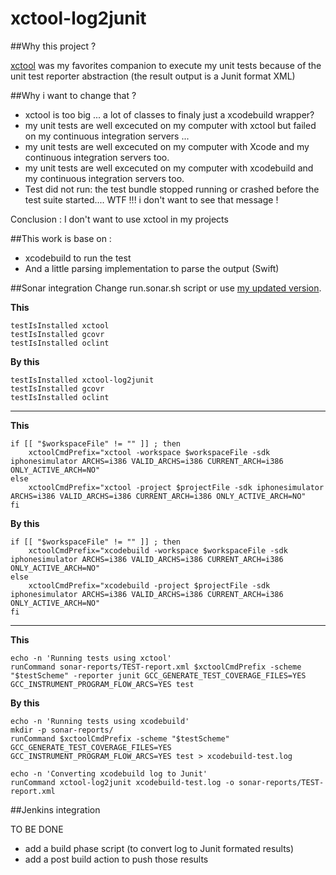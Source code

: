 # xctool-log2junit

##Why this project ?

[xctool](https://github.com/facebook/xctool) was my favorites companion to execute my unit tests because of the unit test reporter abstraction (the result output is a Junit format XML)

##Why i want to change that ? 

- xctool is too big ... a lot of classes to finaly just a xcodebuild wrapper?
- my unit tests are well excecuted on my computer with xctool but failed on my continuous integration servers ...
- my unit tests are well excecuted on my computer with Xcode and my continuous integration servers too.
- my unit tests are well excecuted on my computer with xcodebuild and my continuous integration servers too.
- Test did not run: the test bundle stopped running or crashed before the test suite started.... WTF !!! i don't want to see that message !

Conclusion : I don't want to use xctool in my projects

##This work is base on :
- xcodebuild to run the test
- And a little parsing implementation to parse the output (Swift)

##Sonar integration 
Change run.sonar.sh script or use [my updated version](./run-sonar.sh).

**This**
```
testIsInstalled xctool
testIsInstalled gcovr
testIsInstalled oclint
```

**By this**
```
testIsInstalled xctool-log2junit
testIsInstalled gcovr
testIsInstalled oclint
```

---

**This**
```
if [[ "$workspaceFile" != "" ]] ; then
	xctoolCmdPrefix="xctool -workspace $workspaceFile -sdk iphonesimulator ARCHS=i386 VALID_ARCHS=i386 CURRENT_ARCH=i386 ONLY_ACTIVE_ARCH=NO"
else
	xctoolCmdPrefix="xctool -project $projectFile -sdk iphonesimulator ARCHS=i386 VALID_ARCHS=i386 CURRENT_ARCH=i386 ONLY_ACTIVE_ARCH=NO"
fi	
```

**By this**
```
if [[ "$workspaceFile" != "" ]] ; then
	xctoolCmdPrefix="xcodebuild -workspace $workspaceFile -sdk iphonesimulator ARCHS=i386 VALID_ARCHS=i386 CURRENT_ARCH=i386 ONLY_ACTIVE_ARCH=NO"
else
	xctoolCmdPrefix="xcodebuild -project $projectFile -sdk iphonesimulator ARCHS=i386 VALID_ARCHS=i386 CURRENT_ARCH=i386 ONLY_ACTIVE_ARCH=NO"
fi	
```

---

**This**
```
echo -n 'Running tests using xctool'	
runCommand sonar-reports/TEST-report.xml $xctoolCmdPrefix -scheme "$testScheme" -reporter junit GCC_GENERATE_TEST_COVERAGE_FILES=YES GCC_INSTRUMENT_PROGRAM_FLOW_ARCS=YES test

```

**By this**
```
echo -n 'Running tests using xcodebuild'
mkdir -p sonar-reports/
runCommand $xctoolCmdPrefix -scheme "$testScheme" GCC_GENERATE_TEST_COVERAGE_FILES=YES GCC_INSTRUMENT_PROGRAM_FLOW_ARCS=YES test > xcodebuild-test.log

echo -n 'Converting xcodebuild log to Junit'
runCommand xctool-log2junit xcodebuild-test.log -o sonar-reports/TEST-report.xml 
```	

##Jenkins integration 

TO BE DONE

- add a build phase script (to convert log to Junit formated results)
- add a post build action to push those results


